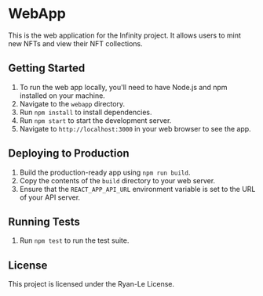 # WebApp

This is the web application for the Infinity project. It allows users to mint new NFTs and view their NFT collections.

## Getting Started
1. To run the web app locally, you'll need to have Node.js and npm installed on your machine.
2. Navigate to the `webapp` directory.
3. Run `npm install` to install dependencies.
4. Run `npm start` to start the development server.
5. Navigate to `http://localhost:3000` in your web browser to see the app.


## Deploying to Production
1. Build the production-ready app using `npm run build`.
2. Copy the contents of the `build` directory to your web server.
3. Ensure that the `REACT_APP_API_URL` environment variable is set to the URL of your API server.


## Running Tests
1. Run `npm test` to run the test suite.


## License
This project is licensed under the Ryan-Le License.
